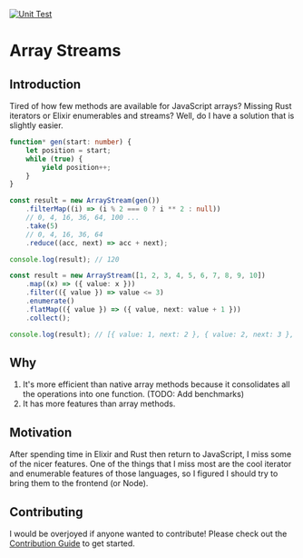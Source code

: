 [![Unit Test](https://github.com/benyakirten/array-stream/actions/workflows/unit_test.yml/badge.svg)](https://github.com/benyakirten/array-stream/actions/workflows/unit_test.yml)

# Array Streams

## Introduction

Tired of how few methods are available for JavaScript arrays? Missing Rust iterators or Elixir enumerables and streams? Well, do I have a solution that is slightly easier.

```ts
function* gen(start: number) {
    let position = start;
    while (true) {
        yield position++;
    }
}

const result = new ArrayStream(gen())
    .filterMap((i) => (i % 2 === 0 ? i ** 2 : null))
    // 0, 4, 16, 36, 64, 100 ...
    .take(5)
    // 0, 4, 16, 36, 64
    .reduce((acc, next) => acc + next);

console.log(result); // 120
```

```ts
const result = new ArrayStream([1, 2, 3, 4, 5, 6, 7, 8, 9, 10])
    .map((x) => ({ value: x }))
    .filter(({ value }) => value <= 3)
    .enumerate()
    .flatMap(({ value }) => ({ value, next: value + 1 }))
    .collect();

console.log(result); // [{ value: 1, next: 2 }, { value: 2, next: 3 }, { value: 3, next: 4 }]
```

## Why

1. It's more efficient than native array methods because it consolidates all the operations into one function. (TODO: Add benchmarks)
2. It has more features than array methods.

## Motivation

After spending time in Elixir and Rust then return to JavaScript, I miss some of the nicer features. One of the things that I miss most are the cool iterator and enumerable features of those languages, so I figured I should try to bring them to the frontend (or Node).

## Contributing

I would be overjoyed if anyone wanted to contribute! Please check out the [Contribution Guide](./CONTRIBUTING.md) to get started.
